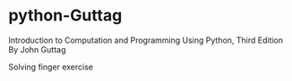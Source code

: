 # python-Guttag
Introduction to Computation and Programming Using Python, Third Edition By John Guttag


Solving finger exercise

